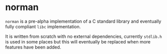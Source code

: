 # norman

`norman` is a pre-alpha implementation of a C standard library and eventually
fully compliant `libc` implementation.

It is written from scratch with no external dependencies, currently `stdlib.h`
is used in some places but this will eventually be replaced when more features
have been added.

